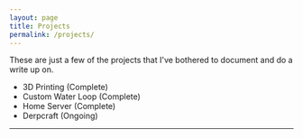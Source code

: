 ```yaml
---
layout: page
title: Projects
permalink: /projects/
---
```

These are just a few of the projects that I've bothered to document and do a write up on.

* 3D Printing \(Complete\)
* Custom Water Loop \(Complete\)
* Home Server \(Complete\)
* Derpcraft \(Ongoing\)

* * *

